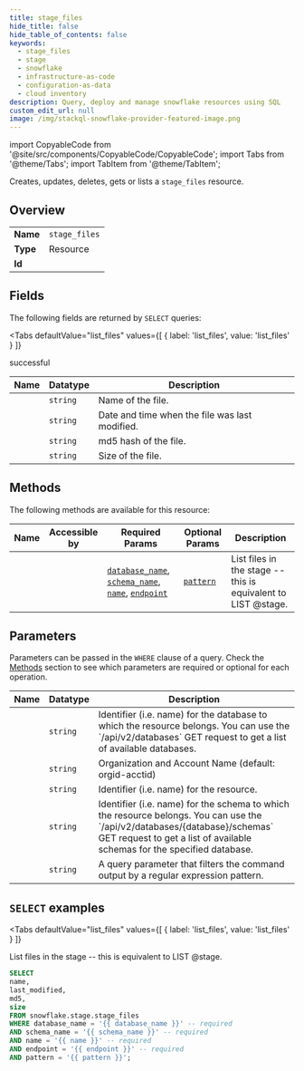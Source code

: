 ```yaml
--- 
title: stage_files
hide_title: false
hide_table_of_contents: false
keywords:
  - stage_files
  - stage
  - snowflake
  - infrastructure-as-code
  - configuration-as-data
  - cloud inventory
description: Query, deploy and manage snowflake resources using SQL
custom_edit_url: null
image: /img/stackql-snowflake-provider-featured-image.png
---
```


import CopyableCode from '@site/src/components/CopyableCode/CopyableCode';
import Tabs from '@theme/Tabs';
import TabItem from '@theme/TabItem';

Creates, updates, deletes, gets or lists a <code>stage_files</code> resource.

## Overview
<table><tbody>
<tr><td><b>Name</b></td><td><code>stage_files</code></td></tr>
<tr><td><b>Type</b></td><td>Resource</td></tr>
<tr><td><b>Id</b></td><td><CopyableCode code="snowflake.stage.stage_files" /></td></tr>
</tbody></table>

## Fields

The following fields are returned by `SELECT` queries:

<Tabs
    defaultValue="list_files"
    values={[
        { label: 'list_files', value: 'list_files' }
    ]}
>
<TabItem value="list_files">

successful

<table>
<thead>
    <tr>
    <th>Name</th>
    <th>Datatype</th>
    <th>Description</th>
    </tr>
</thead>
<tbody>
<tr>
    <td><CopyableCode code="name" /></td>
    <td><code>string</code></td>
    <td>Name of the file.</td>
</tr>
<tr>
    <td><CopyableCode code="last_modified" /></td>
    <td><code>string</code></td>
    <td>Date and time when the file was last modified.</td>
</tr>
<tr>
    <td><CopyableCode code="md5" /></td>
    <td><code>string</code></td>
    <td>md5 hash of the file.</td>
</tr>
<tr>
    <td><CopyableCode code="size" /></td>
    <td><code>string</code></td>
    <td>Size of the file.</td>
</tr>
</tbody>
</table>
</TabItem>
</Tabs>

## Methods

The following methods are available for this resource:

<table>
<thead>
    <tr>
    <th>Name</th>
    <th>Accessible by</th>
    <th>Required Params</th>
    <th>Optional Params</th>
    <th>Description</th>
    </tr>
</thead>
<tbody>
<tr>
    <td><a href="#list_files"><CopyableCode code="list_files" /></a></td>
    <td><CopyableCode code="select" /></td>
    <td><a href="#parameter-database_name"><code>database_name</code></a>, <a href="#parameter-schema_name"><code>schema_name</code></a>, <a href="#parameter-name"><code>name</code></a>, <a href="#parameter-endpoint"><code>endpoint</code></a></td>
    <td><a href="#parameter-pattern"><code>pattern</code></a></td>
    <td>List files in the stage -- this is equivalent to LIST @stage.</td>
</tr>
</tbody>
</table>

## Parameters

Parameters can be passed in the `WHERE` clause of a query. Check the [Methods](#methods) section to see which parameters are required or optional for each operation.

<table>
<thead>
    <tr>
    <th>Name</th>
    <th>Datatype</th>
    <th>Description</th>
    </tr>
</thead>
<tbody>
<tr id="parameter-database_name">
    <td><CopyableCode code="database_name" /></td>
    <td><code>string</code></td>
    <td>Identifier (i.e. name) for the database to which the resource belongs. You can use the `/api/v2/databases` GET request to get a list of available databases.</td>
</tr>
<tr id="parameter-endpoint">
    <td><CopyableCode code="endpoint" /></td>
    <td><code>string</code></td>
    <td>Organization and Account Name (default: orgid-acctid)</td>
</tr>
<tr id="parameter-name">
    <td><CopyableCode code="name" /></td>
    <td><code>string</code></td>
    <td>Identifier (i.e. name) for the resource.</td>
</tr>
<tr id="parameter-schema_name">
    <td><CopyableCode code="schema_name" /></td>
    <td><code>string</code></td>
    <td>Identifier (i.e. name) for the schema to which the resource belongs. You can use the `/api/v2/databases/&#123;database&#125;/schemas` GET request to get a list of available schemas for the specified database.</td>
</tr>
<tr id="parameter-pattern">
    <td><CopyableCode code="pattern" /></td>
    <td><code>string</code></td>
    <td>A query parameter that filters the command output by a regular expression pattern.</td>
</tr>
</tbody>
</table>

## `SELECT` examples

<Tabs
    defaultValue="list_files"
    values={[
        { label: 'list_files', value: 'list_files' }
    ]}
>
<TabItem value="list_files">

List files in the stage -- this is equivalent to LIST @stage.

```sql
SELECT
name,
last_modified,
md5,
size
FROM snowflake.stage.stage_files
WHERE database_name = '{{ database_name }}' -- required
AND schema_name = '{{ schema_name }}' -- required
AND name = '{{ name }}' -- required
AND endpoint = '{{ endpoint }}' -- required
AND pattern = '{{ pattern }}';
```
</TabItem>
</Tabs>
